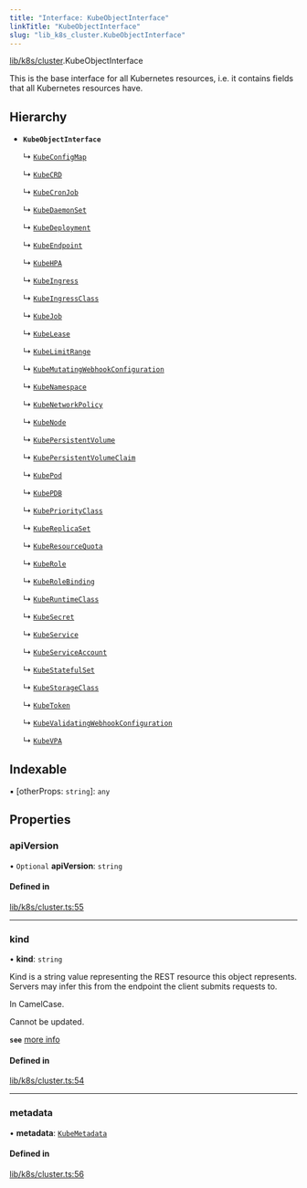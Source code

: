 ```yaml
---
title: "Interface: KubeObjectInterface"
linkTitle: "KubeObjectInterface"
slug: "lib_k8s_cluster.KubeObjectInterface"
---
```


[lib/k8s/cluster](../modules/lib_k8s_cluster.md).KubeObjectInterface

This is the base interface for all Kubernetes resources, i.e. it contains fields
that all Kubernetes resources have.

## Hierarchy

- **`KubeObjectInterface`**

  ↳ [`KubeConfigMap`](lib_k8s_configMap.KubeConfigMap.md)

  ↳ [`KubeCRD`](lib_k8s_crd.KubeCRD.md)

  ↳ [`KubeCronJob`](lib_k8s_cronJob.KubeCronJob.md)

  ↳ [`KubeDaemonSet`](lib_k8s_daemonSet.KubeDaemonSet.md)

  ↳ [`KubeDeployment`](lib_k8s_deployment.KubeDeployment.md)

  ↳ [`KubeEndpoint`](lib_k8s_endpoints.KubeEndpoint.md)

  ↳ [`KubeHPA`](lib_k8s_hpa.KubeHPA.md)

  ↳ [`KubeIngress`](lib_k8s_ingress.KubeIngress.md)

  ↳ [`KubeIngressClass`](lib_k8s_ingressClass.KubeIngressClass.md)

  ↳ [`KubeJob`](lib_k8s_job.KubeJob.md)

  ↳ [`KubeLease`](lib_k8s_lease.KubeLease.md)

  ↳ [`KubeLimitRange`](lib_k8s_limitRange.KubeLimitRange.md)

  ↳ [`KubeMutatingWebhookConfiguration`](lib_k8s_mutatingWebhookConfiguration.KubeMutatingWebhookConfiguration.md)

  ↳ [`KubeNamespace`](lib_k8s_namespace.KubeNamespace.md)

  ↳ [`KubeNetworkPolicy`](lib_k8s_networkpolicy.KubeNetworkPolicy.md)

  ↳ [`KubeNode`](lib_k8s_node.KubeNode.md)

  ↳ [`KubePersistentVolume`](lib_k8s_persistentVolume.KubePersistentVolume.md)

  ↳ [`KubePersistentVolumeClaim`](lib_k8s_persistentVolumeClaim.KubePersistentVolumeClaim.md)

  ↳ [`KubePod`](lib_k8s_pod.KubePod.md)

  ↳ [`KubePDB`](lib_k8s_podDisruptionBudget.KubePDB.md)

  ↳ [`KubePriorityClass`](lib_k8s_priorityClass.KubePriorityClass.md)

  ↳ [`KubeReplicaSet`](lib_k8s_replicaSet.KubeReplicaSet.md)

  ↳ [`KubeResourceQuota`](lib_k8s_resourceQuota.KubeResourceQuota.md)

  ↳ [`KubeRole`](lib_k8s_role.KubeRole.md)

  ↳ [`KubeRoleBinding`](lib_k8s_roleBinding.KubeRoleBinding.md)

  ↳ [`KubeRuntimeClass`](lib_k8s_runtime.KubeRuntimeClass.md)

  ↳ [`KubeSecret`](lib_k8s_secret.KubeSecret.md)

  ↳ [`KubeService`](lib_k8s_service.KubeService.md)

  ↳ [`KubeServiceAccount`](lib_k8s_serviceAccount.KubeServiceAccount.md)

  ↳ [`KubeStatefulSet`](lib_k8s_statefulSet.KubeStatefulSet.md)

  ↳ [`KubeStorageClass`](lib_k8s_storageClass.KubeStorageClass.md)

  ↳ [`KubeToken`](lib_k8s_token.KubeToken.md)

  ↳ [`KubeValidatingWebhookConfiguration`](lib_k8s_validatingWebhookConfiguration.KubeValidatingWebhookConfiguration.md)

  ↳ [`KubeVPA`](lib_k8s_vpa.KubeVPA.md)

## Indexable

▪ [otherProps: `string`]: `any`

## Properties

### apiVersion

• `Optional` **apiVersion**: `string`

#### Defined in

[lib/k8s/cluster.ts:55](https://github.com/headlamp-k8s/headlamp/blob/45b84205/frontend/src/lib/k8s/cluster.ts#L55)

___

### kind

• **kind**: `string`

Kind is a string value representing the REST resource this object represents.
Servers may infer this from the endpoint the client submits requests to.

In CamelCase.

Cannot be updated.

**`see`** [more info](https://git.k8s.io/community/contributors/devel/sig-architecture/api-conventions.md#types-kinds)

#### Defined in

[lib/k8s/cluster.ts:54](https://github.com/headlamp-k8s/headlamp/blob/45b84205/frontend/src/lib/k8s/cluster.ts#L54)

___

### metadata

• **metadata**: [`KubeMetadata`](lib_k8s_cluster.KubeMetadata.md)

#### Defined in

[lib/k8s/cluster.ts:56](https://github.com/headlamp-k8s/headlamp/blob/45b84205/frontend/src/lib/k8s/cluster.ts#L56)
